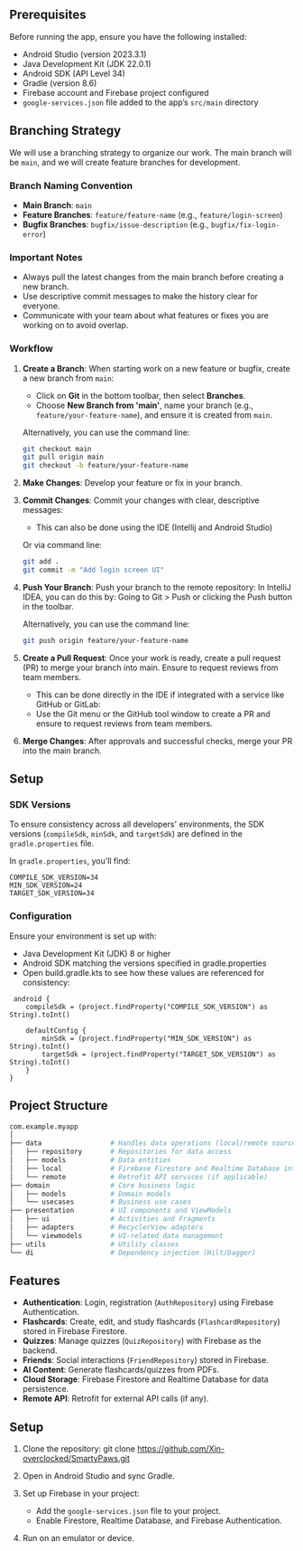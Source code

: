 ## Prerequisites

Before running the app, ensure you have the following installed:

- Android Studio (version 2023.3.1)
- Java Development Kit (JDK 22.0.1)
- Android SDK (API Level 34)
- Gradle (version 8.6)
- Firebase account and Firebase project configured
- `google-services.json` file added to the app’s `src/main` directory

## Branching Strategy
We will use a branching strategy to organize our work. The main branch will be `main`, and we will create feature branches for development.

### Branch Naming Convention
- **Main Branch**: `main`
- **Feature Branches**: `feature/feature-name` (e.g., `feature/login-screen`)
- **Bugfix Branches**: `bugfix/issue-description` (e.g., `bugfix/fix-login-error`)

### Important Notes
- Always pull the latest changes from the main branch before creating a new branch.
- Use descriptive commit messages to make the history clear for everyone.
- Communicate with your team about what features or fixes you are working on to avoid overlap.

### Workflow
1. **Create a Branch**: When starting work on a new feature or bugfix, create a new branch from `main`:
   - Click on **Git** in the bottom toolbar, then select **Branches**.
   - Choose **New Branch from 'main'**, name your branch (e.g., `feature/your-feature-name`), and ensure it is created from `main`.

   Alternatively, you can use the command line:
   ```bash
   git checkout main
   git pull origin main
   git checkout -b feature/your-feature-name
   ```
3. **Make Changes**: Develop your feature or fix in your branch.
4. **Commit Changes**: Commit your changes with clear, descriptive messages:
   - This can also be done using the IDE (Intellij and Android Studio)
   
   Or via command line:
   ```bash
   git add .
   git commit -m "Add login screen UI"
   ```
5. **Push Your Branch**: Push your branch to the remote repository:
   In IntelliJ IDEA, you can do this by:
   Going to Git > Push or clicking the Push button in the toolbar.
   
   Alternatively, you can use the command line:
   ```bash
   git push origin feature/your-feature-name
   ```
6. **Create a Pull Request**: Once your work is ready, create a pull request (PR) to merge your branch into main. Ensure to request reviews from team members.
   - This can be done directly in the IDE if integrated with a service like GitHub or GitLab:
   - Use the Git menu or the GitHub tool window to create a PR and ensure to request reviews from team members.

7. **Merge Changes**: After approvals and successful checks, merge your PR into the main branch.

## Setup

### SDK Versions

To ensure consistency across all developers' environments, the SDK versions (`compileSdk`, `minSdk`, and `targetSdk`) are defined in the `gradle.properties` file.

In `gradle.properties`, you'll find:

```properties
COMPILE_SDK_VERSION=34
MIN_SDK_VERSION=24
TARGET_SDK_VERSION=34
```

### Configuration
Ensure your environment is set up with:

- Java Development Kit (JDK) 8 or higher
- Android SDK matching the versions specified in gradle.properties
- Open build.gradle.kts to see how these values are referenced for consistency:

```
 android {
    compileSdk = (project.findProperty("COMPILE_SDK_VERSION") as String).toInt()

    defaultConfig {
        minSdk = (project.findProperty("MIN_SDK_VERSION") as String).toInt()
        targetSdk = (project.findProperty("TARGET_SDK_VERSION") as String).toInt()
    }
}
```


## Project Structure
```bash
com.example.myapp
│
├── data                 # Handles data operations (local/remote sources)
│   ├── repository       # Repositories for data access
│   ├── models           # Data entities
│   ├── local            # Firebase Firestore and Realtime Database integration
│   └── remote           # Retrofit API services (if applicable)
├── domain               # Core business logic
│   ├── models           # Domain models
│   └── usecases         # Business use cases
├── presentation         # UI components and ViewModels
│   ├── ui               # Activities and Fragments
│   ├── adapters         # RecyclerView adapters
│   └── viewmodels       # UI-related data management
├── utils                # Utility classes
└── di                   # Dependency injection (Hilt/Dagger)
```

## Features

- **Authentication**: Login, registration (`AuthRepository`) using Firebase Authentication.
- **Flashcards**: Create, edit, and study flashcards (`FlashcardRepository`) stored in Firebase Firestore.
- **Quizzes**: Manage quizzes (`QuizRepository`) with Firebase as the backend.
- **Friends**: Social interactions (`FriendRepository`) stored in Firebase.
- **AI Content**: Generate flashcards/quizzes from PDFs.
- **Cloud Storage**: Firebase Firestore and Realtime Database for data persistence.
- **Remote API**: Retrofit for external API calls (if any).

## Setup

1. Clone the repository:
    git clone https://github.com/Xin-overclocked/SmartyPaws.git

2. Open in Android Studio and sync Gradle.

3. Set up Firebase in your project:
    - Add the `google-services.json` file to your project.
    - Enable Firestore, Realtime Database, and Firebase Authentication.

4. Run on an emulator or device.

